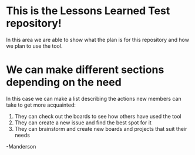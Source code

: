 # This is the Lessons Learned Test repository!
In this area we are able to show what the plan is for this repository and how we plan to use the tool.

# We can make different sections depending on the need
In this case we can make a list describing the actions new members can take to get more acquainted:
1. They can check out the boards to see how others have used the tool
2. They can create a new issue and find the best spot for it
3. They can brainstorm and create new boards and projects that suit their needs

-Manderson
